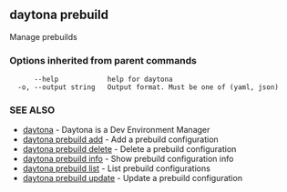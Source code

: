 ## daytona prebuild

Manage prebuilds

### Options inherited from parent commands

```
      --help            help for daytona
  -o, --output string   Output format. Must be one of (yaml, json)
```

### SEE ALSO

* [daytona](daytona.md)	 - Daytona is a Dev Environment Manager
* [daytona prebuild add](daytona_prebuild_add.md)	 - Add a prebuild configuration
* [daytona prebuild delete](daytona_prebuild_delete.md)	 - Delete a prebuild configuration
* [daytona prebuild info](daytona_prebuild_info.md)	 - Show prebuild configuration info
* [daytona prebuild list](daytona_prebuild_list.md)	 - List prebuild configurations
* [daytona prebuild update](daytona_prebuild_update.md)	 - Update a prebuild configuration

